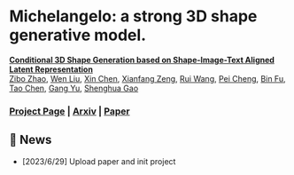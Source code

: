 # Michelangelo: a strong 3D shape generative model.

[**Conditional 3D Shape Generation based on Shape-Image-Text Aligned Latent Representation**](https://neuralcarver.github.io/michelangelo)<br/>
[Zibo Zhao](https://github.com/Maikouuu),
[Wen Liu]([https://github.com/ablattmann](https://github.com/StevenLiuWen)),
[Xin Chen](https://chenxin.tech/),
[Xianfang Zeng](https://neuralcarver.github.io/michelangelo),
[Rui Wang](https://neuralcarver.github.io/michelangelo),
[Pei Cheng](https://neuralcarver.github.io/michelangelo),
[Bin Fu](https://neuralcarver.github.io/michelangelo),
[Tao Chen](https://eetchen.github.io),
[Gang Yu](https://www.skicyyu.org),
[Shenghua Gao](https://sist.shanghaitech.edu.cn/sist_en/2020/0814/c7582a54772/page.htm)<br/>

### [Project Page](https://neuralcarver.github.io/michelangelo/) | [Arxiv](https://neuralcarver.github.io/michelangelo/) | [Paper](https://neuralcarver.github.io/michelangelo/static/paper.pdf)

## 📰 News

- [2023/6/29] Upload paper and init project
